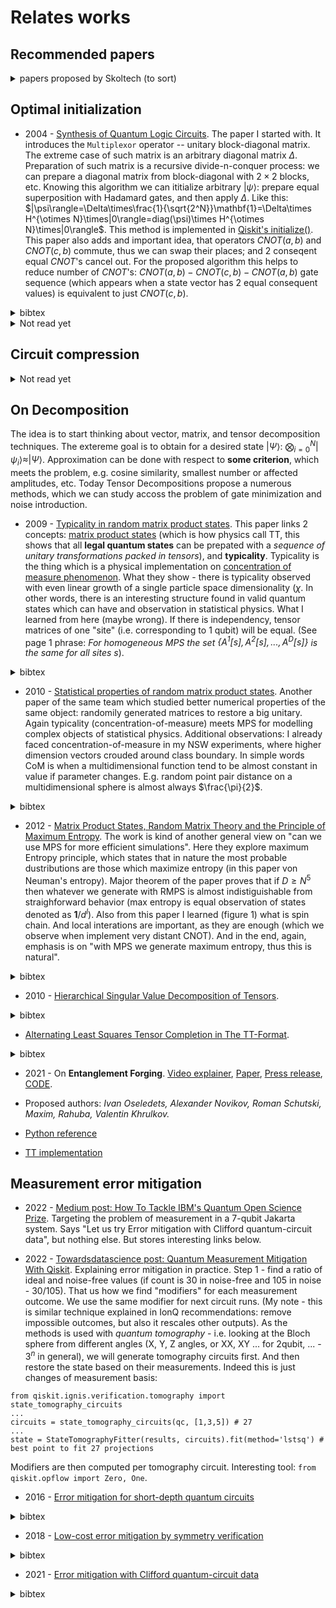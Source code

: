 # Relates works

## Recommended papers
<details>
<summary>papers proposed by Skoltech (to sort)</summary>

- 2020 - [Randomized algorithms for fast computation of low rank tensor ring model](https://iopscience.iop.org/article/10.1088/2632-2153/abad87/meta)
<details>
<summary>bibtex</summary>

```
@article{Ahmadi_Asl_2020,
	doi = {10.1088/2632-2153/abad87},
	url = {https://doi.org/10.1088/2632-2153/abad87},
	year = 2020,
	month = {dec},
	publisher = {{IOP} Publishing},
	volume = {2},
	number = {1},
	pages = {011001},
	author = {Salman Ahmadi-Asl and Andrzej Cichocki and Anh Huy Phan and Maame G Asante-Mensah and Mirfarid Musavian Ghazani and Toshihisa Tanaka and Ivan Oseledets},
	title = {Randomized algorithms for fast computation of low rank tensor ring model},
	journal = {Machine Learning: Science and Technology}
}
```
</details>

- 2022 - [How to Train Unstable Looped Tensor Network](https://arxiv.org/abs/2203.02617)

- 2022 - [TTOpt: A Maximum Volume Quantized Tensor Train-based Optimization and its Application to Reinforcement Learning](https://arxiv.org/abs/2205.00293)
<details>
<summary>bibtex</summary>

```
@misc{TTOps,
  doi = {10.48550/ARXIV.2205.00293},
  url = {https://arxiv.org/abs/2205.00293},
  author = {Sozykin, Konstantin and Chertkov, Andrei and Schutski, Roman and Phan, Anh-Huy and Cichocki, Andrzej and Oseledets, Ivan},
  keywords = {Machine Learning (cs.LG), Neural and Evolutionary Computing (cs.NE), Optimization and Control (math.OC), FOS: Computer and information sciences, FOS: Computer and information sciences, FOS: Mathematics, FOS: Mathematics},
```
</details>


</details>


## Optimal initialization

- 2004 - [Synthesis of Quantum Logic Circuits](https://arxiv.org/abs/quant-ph/0406176). The paper I started with. It introduces the `Multiplexor` operator -- unitary block-diagonal matrix. The extreme case of such matrix is an arbitrary diagonal matrix $\Delta$. Preparation of such matrix is a recursive divide-n-conquer process: we can prepare a diagonal matrix from block-diagonal with $2\times2$ blocks, etc. Knowing this algorithm we can ititialize arbitrary $|\psi\rangle$: prepare equal superposition with Hadamard gates, and then apply $\Delta$. Like this: $|\psi\rangle=\Delta\times\frac{1}{\sqrt{2^N}}\mathbf{1}=\Delta\times H^{\otimes N}\times|0\rangle=diag(\psi)\times H^{\otimes N}\times|0\rangle$. This method is implemented in [Qiskit's initialize()](https://qiskit.org/documentation/stubs/qiskit.circuit.QuantumCircuit.initialize.html). This paper also adds and important idea, that operators $CNOT(a, b)$ and $CNOT(c, b)$ commute, thus we can swap their places; and 2 conseqent equal $CNOT$'s cancel out. For the proposed algorithm this helps to reduce number of $CNOT$'s: $CNOT(a, b)-CNOT(c, b)-CNOT(a, b)$ gate sequence (which appears when a state vector has 2 equal consequent values) is equivalent to just $CNOT(c, b)$.
<details>
<summary>bibtex</summary>

```
@article{shende2006synthesis,
  title={Synthesis of quantum-logic circuits},
  author={Shende, Vivek V and Bullock, Stephen S and Markov, Igor L},
  journal={IEEE Transactions on Computer-Aided Design of Integrated Circuits and Systems},
  volume={25},
  number={6},
  pages={1000--1010},
  year={2006},
  publisher={IEEE}
}
```
</details>

<details><summary>Not read yet</summary>

- 2001 - [Efficient scheme for initializing a quantum register with an arbitrary superposed state](https://journals.aps.org/pra/abstract/10.1103/PhysRevA.64.014303)
- 2004 - [Optimal quantum circuit synthesis from controlled-unitary gates](https://journals.aps.org/pra/abstract/10.1103/PhysRevA.69.042309)
- 2004 - [Transformation of quantum states using uniformly controlled rotations](https://arxiv.org/abs/quant-ph/0407010)
- 2008 - [Quantum Circuit Simplification and Level Compaction](https://ieeexplore.ieee.org/abstract/document/4378213)
- 2010 - [Synthesis of quantum circuits for linear nearest neighbor architectures](https://link.springer.com/article/10.1007/s11128-010-0201-2)
- 2013 - [A Meet-in-the-Middle Algorithm for Fast Synthesis of Depth-Optimal Quantum Circuits](https://ieeexplore.ieee.org/abstract/document/6516700)
- 2014 - [Efficient synthesis of quantum circuits implementing clifford group operations](https://ieeexplore.ieee.org/abstract/document/6742938)
- 2016 - [Parallelizing quantum circuit synthesis](https://iopscience.iop.org/article/10.1088/2058-9565/1/1/015003/meta)
- 2020 - [A divide-and-conquer algorithm for quantum state preparation](https://arxiv.org/abs/2008.01511)
- 2021 - [Deterministic, scalable, and entanglement efficient initialization of arbitrary quantum states](https://arxiv.org/abs/2110.13454)
- 2021 - [Configurable sublinear circuits for quantum state preparation](https://arxiv.org/abs/2108.10182)
- 2021 - [Entanglement as a complexity measure for quantum state preparation](https://arxiv.org/abs/2111.03132)
</details>

## Circuit compression

<details><summary> Not read yet </summary>

- 2020 [Graph-theoretic Simplification of Quantum Circuits with the ZX-calculus](https://quantum-journal.org/papers/q-2020-06-04-279/)
```
@article{2020, 
    title={Graph-theoretic Simplification of Quantum Circuits with the ZX-calculus}, 
    volume={4}, ISSN={2521-327X}, 
    url={http://dx.doi.org/10.22331/q-2020-06-04-279}, DOI={10.22331/q-2020-06-04-279}, 
    journal={Quantum}, 
    publisher={Verein zur Forderung des Open Access Publizierens in den Quantenwissenschaften}, 
    author={Duncan, Ross and Kissinger, Aleks and Perdrix, Simon and van de Wetering, John}, 
    year={2020}, 
    month={Jun}, 
    pages={279} 
}
```
- https://www.quantinuum.com/developers/tket
- 2020 - [ZX-calculus for the working quantum computer scientist](https://arxiv.org/abs/2012.13966)
```
@misc{https://doi.org/10.48550/arxiv.2012.13966,
  doi = {10.48550/ARXIV.2012.13966},
  url = {https://arxiv.org/abs/2012.13966},
  author = {van de Wetering, John},
  keywords = {Quantum Physics (quant-ph), FOS: Physical sciences, FOS: Physical sciences},
  title = {ZX-calculus for the working quantum computer scientist},
  publisher = {arXiv},
  year = {2020},  
  copyright = {arXiv.org perpetual, non-exclusive license}
}
```
- https://zxcalculus.com/

</details>

## On Decomposition
The idea is to start thinking about vector, matrix, and tensor decomposition techniques. The extereme goal is to obtain for a desired state $|\Psi\rangle$: $\bigotimes_{i=0}^{N}|\psi_i\rangle\approx|\Psi\rangle$. Approximation can be done with respect to **some criterion**, which meets the problem, e.g. cosine similarity, smallest number or affected amplitudes, etc. Today Tensor Decompositions propose a numerous methods, which we can study accoss the problem of gate minimization and noise introduction.

- 2009 - [Typicality in random matrix product states](https://arxiv.org/abs/0908.3877).
This paper links 2 concepts: [matrix product states](https://en.wikipedia.org/wiki/Matrix_product_state) (which is how physics call TT, this shows that all **legal quantum states** can be prepated with a *sequence of unitary transformations packed in tensors*), and **typicality**. Typicality is the thing which is a physical implementation on [concentration of measure phenomenon](https://en.wikipedia.org/wiki/Concentration_of_measure). What they show - there is typicality observed with even linear growth of a single particle space dimensionality ($\chi$. In other words, there is an interesting structure found in valid quantum states which can have and observation in statistical physics. What I learned from here (maybe wrong). If there is independency, tensor matrices of one "site" (i.e. corresponding to 1 qubit) will be equal. (See page 1 phrase: *For homogeneous MPS the set $\{A^1[s],A^2[s], ... , A^D[s]\}$ is the same for all sites $s$*).
<details>
<summary>bibtex</summary>

```
@article{PhysRevA.81.032336,
 title = {Typicality in random matrix product states},
 author = {Garnerone, Silvano and de Oliveira, Thiago R. and Zanardi, Paolo},
 journal = {Phys. Rev. A},
 volume = {81},
 issue = {3},
 pages = {032336},
 numpages = {8},
 year = {2010},
 month = {Mar},
 publisher = {American Physical Society},
 doi = {10.1103/PhysRevA.81.032336},
 url = {https://link.aps.org/doi/10.1103/PhysRevA.81.032336}
}
```
</details>

- 2010 - [Statistical properties of random matrix product states](https://arxiv.org/abs/1003.5253). Another paper of the same team which studied better numerical properties of the same object: randomily generated matrices to restore a big unitary. Again typicality (concentration-of-measure) meets MPS for modelling complex objects of statistical physics. Additional observations: I already faced concentration-of-measure in my NSW experiments, where higher dimension vectors crouded around class boundary. In simple words CoM is when a multidimensional function tend to be almost constant in value if parameter changes. E.g. random point pair distance on a multidimensional sphere is almost always $\frac{\pi}{2}$.
<details>
<summary>bibtex</summary>

```
@article{PhysRevA.82.052312,
  title = {Statistical properties of random matrix product states},
  author = {Garnerone, Silvano and de Oliveira, Thiago R. and Haas, Stephan and Zanardi, Paolo},
  journal = {Phys. Rev. A},
  volume = {82},
  issue = {5},
  pages = {052312},
  numpages = {11},
  year = {2010},
  month = {Nov},
  publisher = {American Physical Society},
  doi = {10.1103/PhysRevA.82.052312},
  url = {https://link.aps.org/doi/10.1103/PhysRevA.82.052312}
}
```

</details>

- 2012 - [Matrix Product States, Random Matrix Theory and the Principle of Maximum Entropy](https://arxiv.org/abs/1201.6324). The work is kind of another general view on "can we use MPS for more efficient simulations". Here they explore maximum Entropy principle, which states that in nature the most probable dustributions are those which maximize entropy (in this paper von Neuman's entropy). Major theorem of the paper proves that if $D\geq N^5$ then whatever we generate with RMPS is almost indistiguishable from straighforward behavior (max entropy is equal observation of states denoted as $\mathbf{1}/d^l$). Also from this paper I learned (figure 1) what is spin chain. And local interations are important, as they are enough (which we observe when implement very distant CNOT). And in the end, again, emphasis is on "with MPS we generate maximum entropy, thus this is natural".
<details>
<summary>bibtex</summary>

```
@article{2013, 
  title={Matrix Product States, Random Matrix Theory and the Principle of Maximum Entropy}, 
  volume={320}, 
  ISSN={1432-0916}, 
  url={http://dx.doi.org/10.1007/s00220-013-1718-x}, 
  DOI={10.1007/s00220-013-1718-x}, 
  number={3}, 
  journal={Communications in Mathematical Physics}, 
  publisher={Springer Science and Business Media LLC},  
  author={Collins, Benoît and González-Guillén, Carlos E. and Pérez-García, David}, year={2013}, month={May}, 
  pages={663–677} }
```
</details>


- 2010 - [Hierarchical Singular Value Decomposition of Tensors](https://epubs.siam.org/doi/abs/10.1137/090764189). 
<details>
<summary>bibtex</summary>

```
@article{doi:10.1137/090764189,
author = {Grasedyck, Lars},
title = {Hierarchical Singular Value Decomposition of Tensors},
journal = {SIAM Journal on Matrix Analysis and Applications},
volume = {31},
number = {4},
pages = {2029-2054},
year = {2010},
doi = {10.1137/090764189},
URL = {https://doi.org/10.1137/090764189}
}
```
</details>

- [Alternating Least Squares Tensor Completion in The TT-Format](https://arxiv.org/abs/1509.00311).
<details>
<summary>bibtex</summary>

```
@misc{ALSTT,
  doi = {10.48550/ARXIV.1509.00311},
  url = {https://arxiv.org/abs/1509.00311},
  author = {Grasedyck, Lars and Kluge, Melanie and Krämer, Sebastian},
  keywords = {Numerical Analysis (math.NA), FOS: Mathematics, FOS: Mathematics, 15A69, 65F99},
  title = {Alternating Least Squares Tensor Completion in The TT-Format},
  publisher = {arXiv},
  year = {2015}, 
  copyright = {arXiv.org perpetual, non-exclusive license}
}
```
</details>

- 2021 - On **Entanglement Forging**. [Video explainer](https://www.youtube.com/watch?v=vJZRUf1abQs), [Paper](https://arxiv.org/abs/2104.10220), [Press release](https://research.ibm.com/blog/quantum-entanglement-forging), [CODE](https://github.com/qiskit-community/prototype-entanglement-forging).

- Proposed authors: *Ivan Oseledets, Alexander Novikov, Roman Schutski, Maxim, Rahuba, Valentin Khrulkov.*
- [Python reference](https://stackoverflow.com/questions/66753122/specific-tensor-decomposition)
- [TT implementation](https://github.com/oseledets/ttpy)

## Measurement error mitigation
- 2022 - [Medium post: How To Tackle IBM's Quantum Open Science Prize](https://pyqml.medium.com/how-to-tackle-ibms-quantum-open-science-prize-e6c7fc594154). Targeting the problem of measurement in a 7-qubit Jakarta system. Says "Let us try Error mitigation with Clifford quantum-circuit data", but nothing else. But stores interesting links below.

- 2022 - [Towardsdatascience post: Quantum Measurement Mitigation With Qiskit](https://towardsdatascience.com/quantum-measurement-mitigation-with-qiskit-bb35b3d28eec). Explaining error mitigation in practice. Step 1 - find a ratio of ideal and noise-free values (if count is 30 in noise-free and 105 in noise - 30/105). That us how we find "modifiers" for each measurement outcome. We use the same modifier for next circuit runs. (My note - this is similar technique explained in IonQ recommendations: remove impossible outcomes, but also it rescales other outputs). As the methods is used with *quantum tomography* - i.e. looking at the Bloch sphere from different angles (X, Y, Z angles, or XX, XY ... for 2qubit, ... - $3^n$ in general), we will generate tomography circuits first. And then restore the state based on their measurements. Indeed this is just changes of measurement basis:

```
from qiskit.ignis.verification.tomography import state_tomography_circuits 
... 
circuits = state_tomography_circuits(qc, [1,3,5]) # 27
... 
state = StateTomographyFitter(results, circuits).fit(method='lstsq') # best point to fit 27 projections
```
Modifiers are then computed per tomography circuit. Interesting tool: `from qiskit.opflow import Zero, One`.

- 2016 - [Error mitigation for short-depth quantum circuits](https://arxiv.org/abs/1612.02058)
<details>
<summary>bibtex</summary>

```
@article{PhysRevLett.119.180509,
  title = {Error Mitigation for Short-Depth Quantum Circuits},
  author = {Temme, Kristan and Bravyi, Sergey and Gambetta, Jay M.},
  journal = {Phys. Rev. Lett.},
  volume = {119},
  issue = {18},
  pages = {180509},
  numpages = {5},
  year = {2017},
  month = {Nov},
  publisher = {American Physical Society},
  doi = {10.1103/PhysRevLett.119.180509},
  url = {https://link.aps.org/doi/10.1103/PhysRevLett.119.180509}
}
```
</details>

- 2018 - [Low-cost error mitigation by symmetry verification](https://arxiv.org/abs/1807.10050)
<details>
<summary>bibtex</summary>

```
@article{PhysRevA.98.062339,
  title = {Low-cost error mitigation by symmetry verification},
  author = {Bonet-Monroig, X. and Sagastizabal, R. and Singh, M. and O'Brien, T. E.},
  journal = {Phys. Rev. A},
  volume = {98},
  issue = {6},
  pages = {062339},
  numpages = {10},
  year = {2018},
  month = {Dec},
  publisher = {American Physical Society},
  doi = {10.1103/PhysRevA.98.062339},
  url = {https://link.aps.org/doi/10.1103/PhysRevA.98.062339}
}
```
</details>

- 2021 - [Error mitigation with Clifford quantum-circuit data](https://arxiv.org/abs/2005.10189)
<details>
<summary>bibtex</summary>

```
@article{Czarnik2021errormitigation,
  doi = {10.22331/q-2021-11-26-592},
  url = {https://doi.org/10.22331/q-2021-11-26-592},
  title = {Error mitigation with {C}lifford quantum-circuit data},
  author = {Czarnik, Piotr and Arrasmith, Andrew and Coles, Patrick J. and Cincio, Lukasz},
  journal = {{Quantum}},
  issn = {2521-327X},
  publisher = {{Verein zur F{\"{o}}rderung des Open Access Publizierens in den Quantenwissenschaften}},
  volume = {5},
  pages = {592},
  month = nov,
  year = {2021}
}
```
</details>